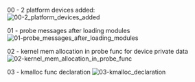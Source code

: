 00 - 2 platform devices added:    
![00-2_platform_devices_added](https://github.com/user-attachments/assets/907d7f3b-b407-419b-9ea2-21c41d702419)    

01 - probe messages after loading modules    
![01-probe_messages_after_loading_modules](https://github.com/user-attachments/assets/7632cd62-0978-44c1-bebd-7cc634ed4226)    

02 - kernel mem allocation in probe func for device private data    
![02-kernel_mem_allocation_in_probe_func](https://github.com/user-attachments/assets/4ea5e40b-83d5-43dd-8f0a-1bf1f170de1f)    

03 - kmalloc func declaration
![03-kmalloc_declaration](https://github.com/user-attachments/assets/fb4496b5-d6d2-4c5d-a387-0bc0bb2392ca)



